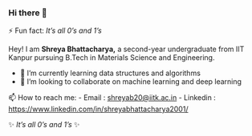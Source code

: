 ### Hi there 👋

⚡ Fun fact: _It’s all 0’s and 1’s_

Hey! I am **Shreya Bhattacharya,** a second-year undergraduate from IIT Kanpur pursuing B.Tech in Materials Science and Engineering. 

- 🌱 I’m currently learning data structures and algorithms
- 👯 I’m looking to collaborate on machine learning and deep learning

📫 How to reach me: 
        - Email : shreyab20@iitk.ac.in
        - Linkedin : https://www.linkedin.com/in/shreyabhattacharya2001/

 ✨ _It’s all 0’s and 1’s_ ✨
<!--
**shreyabhatta/shreyabhatta** is a ✨ _special_ ✨ repository because its `README.md` (this file) appears on your GitHub profile.

Here are some ideas to get you started:

- 🔭 I’m currently working on ...
- 🌱 I’m currently learning ...
- 👯 I’m looking to collaborate on ...
- 🤔 I’m looking for help with ...
- 💬 Ask me about ...
- 📫 How to reach me: ...
- 😄 Pronouns: ...
- ⚡ Fun fact: ...
-->
